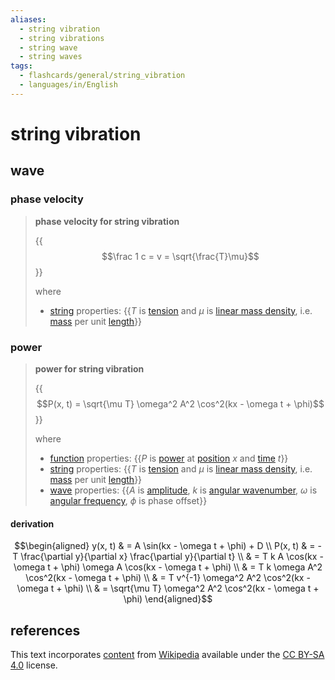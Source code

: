 ```yaml
---
aliases:
  - string vibration
  - string vibrations
  - string wave
  - string waves
tags:
  - flashcards/general/string_vibration
  - languages/in/English
---
```


# string vibration

## wave

### phase velocity

> __phase velocity for string vibration__
>
> {{$$\frac 1 c = v = \sqrt{\frac{T}\mu}$$}}
>
> where
> - [string](string%20(structure).md) properties: {{$T$ is [tension](tension%20(mechanics).md) and $\mu$ is [linear mass density](linear%20density.md), i.e. [mass](mass.md) per unit [length](length.md)}} <!--SR:!2024-01-05,7,250!2023-12-30,13,290-->

### power

> __power for string vibration__
>
> {{$$P(x, t) = \sqrt{\mu T} \omega^2 A^2 \cos^2(kx - \omega t + \phi)$$}}
>
> where
> - [function](function%20(mathematics).md) properties: {{$P$ is [power](power%20(physics).md) at [position](position%20(geometry).md) $x$ and [time](time.md) $t$}}
> - [string](string%20(structure).md) properties: {{$T$ is [tension](tension%20(mechanics).md) and $\mu$ is [linear mass density](linear%20density.md), i.e. [mass](mass.md) per unit [length](length.md)}}
> - [wave](wave.md) properties: {{$A$ is [amplitude](amplitude.md), $k$ is [angular wavenumber](wavenumber.md), $\omega$ is [angular frequency](angular%20frequency.md), $\phi$ is phase offset}} <!--SR:!2024-01-06,15,250!2024-01-01,15,290!2024-02-02,36,290!2024-02-09,43,290-->

#### derivation

$$\begin{aligned}
y(x, t) & = A \sin(kx - \omega t + \phi) + D \\
P(x, t) & = - T \frac{\partial y}{\partial x} \frac{\partial y}{\partial t} \\
& = T k A \cos(kx - \omega t + \phi) \omega A \cos(kx - \omega t + \phi) \\
& = T k \omega A^2 \cos^2(kx - \omega t + \phi) \\
& = T v^{-1} \omega^2 A^2 \cos^2(kx - \omega t + \phi) \\
& = \sqrt{\mu T} \omega^2 A^2 \cos^2(kx - \omega t + \phi)
\end{aligned}$$

## references

This text incorporates [content](https://en.wikipedia.org/wiki/string_vibration) from [Wikipedia](Wikipedia.md) available under the [CC BY-SA 4.0](https://creativecommons.org/licenses/by-sa/4.0/) license.
